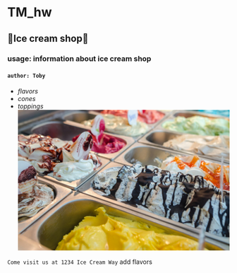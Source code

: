 # TM_hw
## 🍨**Ice cream shop**🍦
### usage: information about ice cream shop
#### `author: Toby`

- $flavors$
- $cones$
- $toppings$
![alt](https://github.com/tmeth/TM_hw/blob/main/ice%20cream.jpg?raw=true)

`Come visit us at 1234 Ice Cream Way`
add flavors
